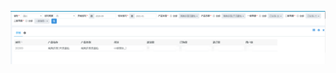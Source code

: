 ![Image text](https://github.com/josonw/idata_user_manyou_analyze/raw/master//Image/1610633021656.png)

